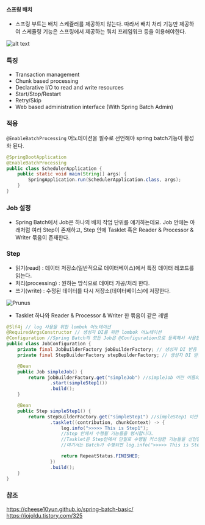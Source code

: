 #### 스프링 배치
- 스프링 부트는 배치 스케쥴러를 제공하지 않는다. 따라서 배치 처리 기능만 제공하여 스케쥴링 기능은 스프링에서 제공하는 쿼치 프레임워크 등을 이용해야한다.

![alt text](../image/springboot/batch.png)


### 특징
- Transaction management
- Chunk based processing
- Declarative I/O to read and write resources
- Start/Stop/Restart
- Retry/Skip
- Web based administration interface (With Spring Batch Admin)

### 적용
`@EnableBatchProcessing` 어노테이션을 필수로 선언해야 spring batch기능이 활성화 된다.

~~~ java
@SpringBootApplication
@EnableBatchProcessing
public class SchedulerApplication {
    public static void main(String[] args) {
        SpringApplication.run(SchedulerApplication.class, args);
    }
}
~~~

### Job 설정
- Spring Batch에서 Job은 하나의 배치 작업 단위를 얘기하는데요.
Job 안에는 아래처럼 여러 Step이 존재하고, Step 안에 Tasklet 혹은 Reader & Processor & Writer 묶음이 존재한다.

### Step
- 읽기(read) : 데이터 저장소(일반적으로 데이터베이스)에서 특정 데이터 레코드를 읽는다.
- 처리(processing) : 원하는 방식으로 데이터 가공/처리 한다.
- 쓰기(write) : 수정된 데이터를 다시 저장소(데이터베이스)에 저장한다.

![Prunus](https://t1.daumcdn.net/cfile/tistory/99E8E3425B66BA2713)

- Tasklet 하나와 Reader & Processor & Writer 한 묶음이 같은 레벨

~~~ java
@Slf4j // log 사용을 위한 lombok 어노테이션
@RequiredArgsConstructor // 생성자 DI를 위한 lombok 어노테이션
@Configuration //Spring Batch의 모든 Job은 @Configuration으로 등록해서 사용합니다.
public class JobConfiguration {
    private final JobBuilderFactory jobBuilderFactory; // 생성자 DI 받음
    private final StepBuilderFactory stepBuilderFactory; // 생성자 DI 받음

    @Bean
    public Job simpleJob() {
        return jobBuilderFactory.get("simpleJob") //simpleJob 이란 이름의 Batch Job을 생성합니다.
                .start(simpleStep1())
                .build();
    }

    @Bean
    public Step simpleStep1() {
        return stepBuilderFactory.get("simpleStep1") //simpleStep1 이란 이름의 Batch Step을 생성합니다.
                .tasklet((contribution, chunkContext) -> {
                    log.info(">>>>> This is Step1");
                    //Step 안에서 수행될 기능들을 명시합니다.
                    //Tasklet은 Step안에서 단일로 수행될 커스텀한 기능들을 선언할때 사용합니다.
                    //여기서는 Batch가 수행되면 log.info(">>>>> This is Step1") 가 출력되도록 합니다.

                    return RepeatStatus.FINISHED;
                })
                .build();
    }
}
~~~

### 참조
https://cheese10yun.github.io/spring-batch-basic/
https://jojoldu.tistory.com/325